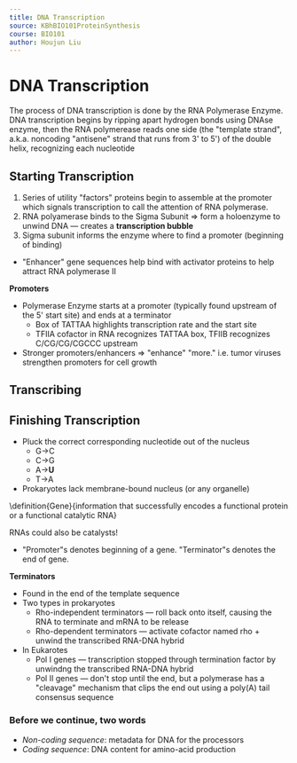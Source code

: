```yaml
---
title: DNA Transcription
source: KBhBIO101ProteinSynthesis
course: BIO101
author: Houjun Liu
---
```


# DNA Transcription
The process of DNA transcription is done by the RNA Polymerase Enzyme. DNA transcription begins by ripping apart hydrogen bonds using DNAse enzyme, then the RNA polymerease reads one side (the "template strand", a.k.a. noncoding "antisene" strand that runs from 3' to 5') of the double helix, recognizing each nucleotide

## Starting Transcription
1. Series of utility "factors" proteins begin to assemble at the promoter which signals transcription to call the attention of RNA polymerase.
2. RNA polyamerase binds to the Sigma Subunit => form a holoenzyme to unwind DNA — creates a **transcription bubble**
3. Sigma subunit informs the enzyme where to find a promoter (beginning of binding)
* "Enhancer" gene sequences help bind with activator proteins to help attract RNA polymerase II

**Promoters**
* Polymerase Enzyme starts at a promoter (typically found upstream of the 5' start site) and ends at a terminator
	* Box of TATTAA highlights transcription rate and the start site
	* TFIIA cofactor in RNA recognizes TATTAA box, TFIIB recognizes C/CG/CG/CGCCC upstream
* Stronger promoters/enhancers => "enhance" "more." i.e. tumor viruses strengthen promoters for cell growth





## Transcribing

## Finishing Transcription

* Pluck the correct corresponding nucleotide out of the nucleus
	* G->C
	* C->G
	* A->**U**
	* T->A
* Prokaryotes lack membrane-bound nucleus (or any organelle)

\definition{Gene}{information that successfully encodes a functional protein or a functional catalytic RNA}

RNAs could also be catalysts!

* "Promoter"s denotes beginning of a gene. "Terminator"s denotes the end of gene.



**Terminators**

* Found in the end of the template sequence
* Two types in prokaryotes
	*  Rho-independent terminators — roll back onto itself, causing the RNA to terminate and mRNA to be release
	*  Rho-dependent terminators — activate cofactor named rho + unwind the transcribed RNA-DNA hybrid
* In Eukarotes
	* Pol I genes — transcription stopped through termination factor by unwindng the transcribed RNA-DNA hybrid
	* Pol II genes — don't stop until the end, but a polymerase has a "cleavage" mechanism that clips the end out using a poly(A) tail consensus sequence

### Before we continue, two words
- *Non-coding sequence*: metadata for DNA for the processors
- *Coding sequence*: DNA content for amino-acid production
